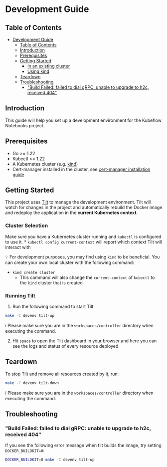 # Development Guide

## Table of Contents

- [Development Guide](#development-guide)
  - [Table of Contents](#table-of-contents)
  - [Introduction](#introduction)
  - [Prerequisites](#prerequisites)
  - [Getting Started](#getting-started)
    - [In an existing cluster](#in-an-existing-cluster)
    - [Using kind](#using-kind)
  - [Teardown](#teardown)
  - [Troubleshooting](#troubleshooting)
    - ["Build Failed: failed to dial gRPC: unable to upgrade to h2c, received 404"](#build-failed-failed-to-dial-grpc-unable-to-upgrade-to-h2c-received-404)

## Introduction

This guide will help you set up a development environment for the Kubeflow Notebooks project.

## Prerequisites

- Go >= 1.22
- Kubectl >= 1.22
- A Kubernetes cluster (e.g. [kind](https://kind.sigs.k8s.io/#installation-and-usage))
- Cert-manager installed in the cluster, see [cert-manager installation guide](https://cert-manager.io/docs/installation/#default-static-install)

## Getting Started

This project uses [Tilt](https://tilt.dev/) to manage the development environment. Tilt will watch for changes in the project and automatically rebuild the Docker image and redeploy the application in the **current Kubernetes context**.

### Cluster Selection

Make sure you have a Kubernetes cluster running and `kubectl` is configured to use it.
    * `kubectl config current-context` will report which context Tilt will interact with

💡 For development purposes, you may find using `kind` to be beneficial.  You can create your own local cluster with the following command:
- `kind create cluster`
    - This command will also change the `current-context` of `kubectl` to the `kind` cluster that is created

### Running Tilt

1. Run the following command to start Tilt:

```bash
make -C devenv tilt-up
```

ℹ️ Please make sure you are in the `workspaces/controller` directory when executing the command.

2. Hit `space` to open the Tilt dashboard in your browser and here you can see the logs and status of every resource deployed.


## Teardown

To stop Tilt and remove all resources created by it, run:

```bash
make -C devenv tilt-down
```

ℹ️ Please make sure you are in the `workspaces/controller` directory when executing the command.

## Troubleshooting

### "Build Failed: failed to dial gRPC: unable to upgrade to h2c, received 404"

If you see the following error message when tilt builds the image, try setting `DOCKER_BUILDKIT=0`:

```bash
DOCKER_BUILDKIT=0 make -C devenv tilt-up
```
